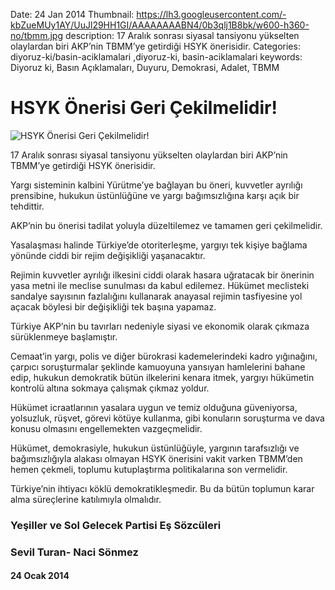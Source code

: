 Date: 24 Jan 2014
Thumbnail: https://lh3.googleusercontent.com/-kbZueMUy1AY/UuJl29HH1GI/AAAAAAAABN4/0b3qlj1B8bk/w600-h360-no/tbmm.jpg
description: 17 Aralık sonrası siyasal tansiyonu yükselten olaylardan biri AKP’nin TBMM’ye getirdiği HSYK önerisidir. 
Categories: diyoruz-ki/basin-aciklamalari ,diyoruz-ki, basin-aciklamalari
keywords: Diyoruz ki, Basın Açıklamaları, Duyuru, Demokrasi, Adalet, TBMM

# HSYK Önerisi Geri Çekilmelidir!

![HSYK Önerisi Geri Çekilmelidir!](https://lh3.googleusercontent.com/-kbZueMUy1AY/UuJl29HH1GI/AAAAAAAABN4/0b3qlj1B8bk/w600-h360-no/tbmm.jpg)

17 Aralık sonrası siyasal tansiyonu yükselten olaylardan biri AKP’nin TBMM’ye getirdiği HSYK önerisidir.

Yargı sisteminin kalbini Yürütme’ye bağlayan bu öneri, kuvvetler ayrılığı prensibine, hukukun üstünlüğüne ve yargı bağımsızlığına karşı açık bir tehdittir.

AKP’nin bu önerisi tadilat yoluyla düzeltilemez ve tamamen geri çekilmelidir.

Yasalaşması halinde Türkiye’de otoriterleşme, yargıyı tek kişiye bağlama yönünde ciddi bir rejim değişikliği yaşanacaktır.

Rejimin kuvvetler ayrılığı ilkesini ciddi olarak hasara uğratacak bir önerinin yasa metni ile meclise sunulması da kabul edilemez. Hükümet meclisteki sandalye sayısının fazlalığını kullanarak anayasal rejimin tasfiyesine yol açacak böylesi bir değişikliği tek başına yapamaz.

Türkiye AKP’nin bu tavırları nedeniyle siyasi ve ekonomik olarak çıkmaza sürüklenmeye başlamıştır.

Cemaat’in yargı, polis ve diğer bürokrasi kademelerindeki kadro yığınağını,  çarpıcı soruşturmalar şeklinde kamuoyuna yansıyan hamlelerini bahane edip, hukukun demokratik bütün ilkelerini kenara itmek, yargıyı hükümetin kontrolü altına sokmaya çalışmak çıkmaz yoldur.

Hükümet icraatlarının yasalara uygun ve temiz olduğuna güveniyorsa, yolsuzluk, rüşvet, görevi kötüye kullanma, gibi konuların soruşturma ve dava konusu olmasını engellemekten vazgeçmelidir.

Hükümet, demokrasiyle, hukukun üstünlüğüyle, yargının tarafsızlığı ve bağımsızlığıyla alakası olmayan HSYK önerisini vakit varken TBMM’den hemen çekmeli, toplumu kutuplaştırma politikalarına son vermelidir.

Türkiye’nin ihtiyacı köklü demokratikleşmedir. Bu da bütün toplumun karar alma süreçlerine katılımıyla olmalıdır.

 
 
### Yeşiller ve Sol Gelecek Partisi Eş Sözcüleri
### Sevil Turan- Naci Sönmez


#### 24 Ocak 2014
